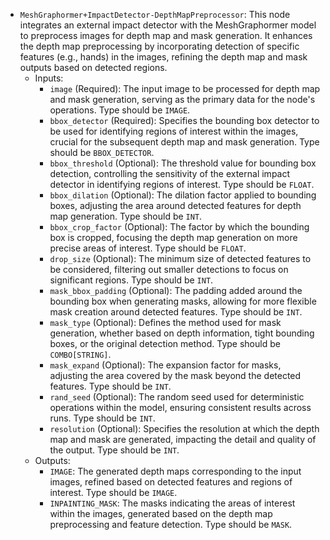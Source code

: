 - `MeshGraphormer+ImpactDetector-DepthMapPreprocessor`: This node integrates an external impact detector with the MeshGraphormer model to preprocess images for depth map and mask generation. It enhances the depth map preprocessing by incorporating detection of specific features (e.g., hands) in the images, refining the depth map and mask outputs based on detected regions.
    - Inputs:
        - `image` (Required): The input image to be processed for depth map and mask generation, serving as the primary data for the node's operations. Type should be `IMAGE`.
        - `bbox_detector` (Required): Specifies the bounding box detector to be used for identifying regions of interest within the images, crucial for the subsequent depth map and mask generation. Type should be `BBOX_DETECTOR`.
        - `bbox_threshold` (Optional): The threshold value for bounding box detection, controlling the sensitivity of the external impact detector in identifying regions of interest. Type should be `FLOAT`.
        - `bbox_dilation` (Optional): The dilation factor applied to bounding boxes, adjusting the area around detected features for depth map generation. Type should be `INT`.
        - `bbox_crop_factor` (Optional): The factor by which the bounding box is cropped, focusing the depth map generation on more precise areas of interest. Type should be `FLOAT`.
        - `drop_size` (Optional): The minimum size of detected features to be considered, filtering out smaller detections to focus on significant regions. Type should be `INT`.
        - `mask_bbox_padding` (Optional): The padding added around the bounding box when generating masks, allowing for more flexible mask creation around detected features. Type should be `INT`.
        - `mask_type` (Optional): Defines the method used for mask generation, whether based on depth information, tight bounding boxes, or the original detection method. Type should be `COMBO[STRING]`.
        - `mask_expand` (Optional): The expansion factor for masks, adjusting the area covered by the mask beyond the detected features. Type should be `INT`.
        - `rand_seed` (Optional): The random seed used for deterministic operations within the model, ensuring consistent results across runs. Type should be `INT`.
        - `resolution` (Optional): Specifies the resolution at which the depth map and mask are generated, impacting the detail and quality of the output. Type should be `INT`.
    - Outputs:
        - `IMAGE`: The generated depth maps corresponding to the input images, refined based on detected features and regions of interest. Type should be `IMAGE`.
        - `INPAINTING_MASK`: The masks indicating the areas of interest within the images, generated based on the depth map preprocessing and feature detection. Type should be `MASK`.
